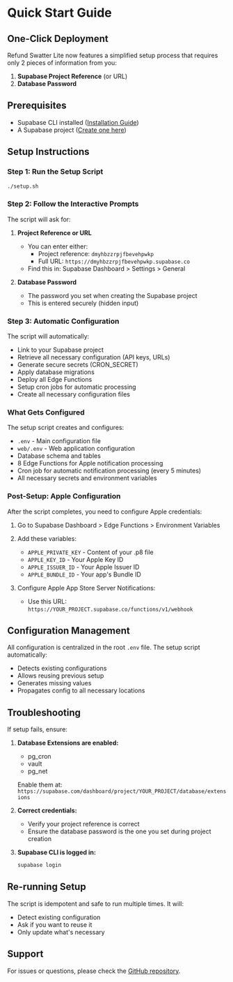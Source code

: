 # Quick Start Guide

## One-Click Deployment

Refund Swatter Lite now features a simplified setup process that requires only 2 pieces of information from you:

1. **Supabase Project Reference** (or URL)
2. **Database Password**

## Prerequisites

- Supabase CLI installed ([Installation Guide](https://supabase.com/docs/guides/cli))
- A Supabase project ([Create one here](https://supabase.com/dashboard))

## Setup Instructions

### Step 1: Run the Setup Script

```bash
./setup.sh
```

### Step 2: Follow the Interactive Prompts

The script will ask for:

1. **Project Reference or URL**
   - You can enter either:
     - Project reference: `dmyhbzzrpjfbevehpwkp`
     - Full URL: `https://dmyhbzzrpjfbevehpwkp.supabase.co`
   - Find this in: Supabase Dashboard > Settings > General

2. **Database Password**
   - The password you set when creating the Supabase project
   - This is entered securely (hidden input)

### Step 3: Automatic Configuration

The script will automatically:

- Link to your Supabase project
- Retrieve all necessary configuration (API keys, URLs)
- Generate secure secrets (CRON_SECRET)
- Apply database migrations
- Deploy all Edge Functions
- Setup cron jobs for automatic processing
- Create all necessary configuration files

### What Gets Configured

The setup script creates and configures:

- `.env` - Main configuration file
- `web/.env` - Web application configuration
- Database schema and tables
- 8 Edge Functions for Apple notification processing
- Cron job for automatic notification processing (every 5 minutes)
- All necessary secrets and environment variables

### Post-Setup: Apple Configuration

After the script completes, you need to configure Apple credentials:

1. Go to Supabase Dashboard > Edge Functions > Environment Variables
2. Add these variables:
   - `APPLE_PRIVATE_KEY` - Content of your .p8 file
   - `APPLE_KEY_ID` - Your Apple Key ID
   - `APPLE_ISSUER_ID` - Your Apple Issuer ID
   - `APPLE_BUNDLE_ID` - Your app's Bundle ID

3. Configure Apple App Store Server Notifications:
   - Use this URL: `https://YOUR_PROJECT.supabase.co/functions/v1/webhook`

## Configuration Management

All configuration is centralized in the root `.env` file. The setup script automatically:

- Detects existing configurations
- Allows reusing previous setup
- Generates missing values
- Propagates config to all necessary locations

## Troubleshooting

If setup fails, ensure:

1. **Database Extensions are enabled:**
   - pg_cron
   - vault
   - pg_net
   
   Enable them at: `https://supabase.com/dashboard/project/YOUR_PROJECT/database/extensions`

2. **Correct credentials:**
   - Verify your project reference is correct
   - Ensure the database password is the one you set during project creation

3. **Supabase CLI is logged in:**
   ```bash
   supabase login
   ```

## Re-running Setup

The script is idempotent and safe to run multiple times. It will:
- Detect existing configuration
- Ask if you want to reuse it
- Only update what's necessary

## Support

For issues or questions, please check the [GitHub repository](https://github.com/your-repo/refund-swatter-lite).